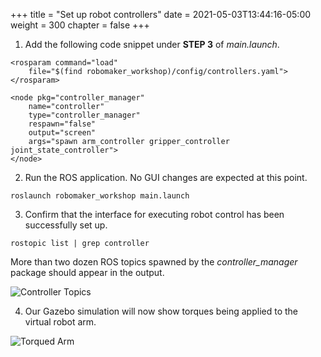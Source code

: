 +++
title = "Set up robot controllers"
date = 2021-05-03T13:44:16-05:00
weight = 300
chapter = false
+++

1. Add the following code snippet under **STEP 3** of _main.launch_.

```
<rosparam command="load"
    file="$(find robomaker_workshop)/config/controllers.yaml">
</rosparam>

<node pkg="controller_manager"
    name="controller"
    type="controller_manager"
    respawn="false"
    output="screen"
    args="spawn arm_controller gripper_controller joint_state_controller">
</node>
```

2. Run the ROS application. No GUI changes are expected at this point.

```
roslaunch robomaker_workshop main.launch
```

3. Confirm that the interface for executing robot control has been successfully set up.

```
rostopic list | grep controller
```

More than two dozen ROS topics spawned by the _controller_manager_ package should appear in the output.

![Controller Topics](/controller-topics.png?classes=border)

4. Our Gazebo simulation will now show torques being applied to the virtual robot arm.

![Torqued Arm](/torqued-arm.png?classes=border)
